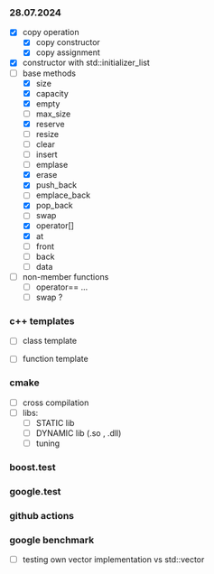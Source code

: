 



### 28.07.2024

- [x] copy operation
	- [x] copy constructor		
	- [x] copy assignment	
- [x] constructor with std::initializer_list
- [ ] base methods
	- [x] size
 	- [x] capacity
  	- [x] empty
  	- [ ] max_size
  	- [x] reserve
  	- [ ] resize
  	- [ ] clear
  	- [ ] insert
  	- [ ] emplase
	- [x] erase
 	- [x] push_back
  	- [ ] emplace_back
  	- [x] pop_back
  	- [ ] swap
  	- [x] operator[]
  	- [x] at
  	- [ ] front
  	- [ ] back
  	- [ ] data
- [ ] non-member functions
  	- [ ] operator== ...
   	- [ ] swap ?
### c++ templates
- [ ] class template
- [ ] function template

     
### cmake 
- [ ] cross compilation
- [ ] libs:
	- [ ] STATIC lib
 	- [ ] DYNAMIC lib (.so , .dll)
  - [ ] tuning
 
### boost.test

### google.test

### github actions

### google benchmark
- [ ] testing own vector implementation vs std::vector



